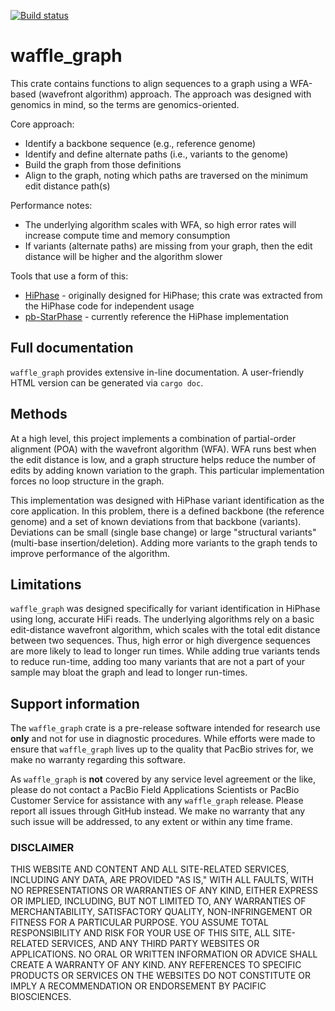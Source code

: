 [![Build status](https://github.com/PacificBiosciences/waffle_graph/actions/workflows/test-ci.yml/badge.svg)](https://github.com/PacificBiosciences/waffle_graph/actions)

# waffle_graph
This crate contains functions to align sequences to a graph using a WFA-based (wavefront algorithm) approach.
The approach was designed with genomics in mind, so the terms are genomics-oriented.

Core approach:
* Identify a backbone sequence (e.g., reference genome)
* Identify and define alternate paths (i.e., variants to the genome)
* Build the graph from those definitions
* Align to the graph, noting which paths are traversed on the minimum edit distance path(s)

Performance notes:
* The underlying algorithm scales with WFA, so high error rates will increase compute time and memory consumption
* If variants (alternate paths) are missing from your graph, then the edit distance will be higher and the algorithm slower

Tools that use a form of this:
* [HiPhase](https://github.com/PacificBiosciences/HiPhase) - originally designed for HiPhase; this crate was extracted from the HiPhase code for independent usage
* [pb-StarPhase](https://github.com/PacificBiosciences/pb-StarPhase) - currently reference the HiPhase implementation

## Full documentation
`waffle_graph` provides extensive in-line documentation.
A user-friendly HTML version can be generated via `cargo doc`.

## Methods
At a high level, this project implements a combination of partial-order alignment (POA) with the wavefront algorithm (WFA).
WFA runs best when the edit distance is low, and a graph structure helps reduce the number of edits by adding known variation to the graph.
This particular implementation forces no loop structure in the graph.

This implementation was designed with HiPhase variant identification as the core application.
In this problem, there is a defined backbone (the reference genome) and a set of known deviations from that backbone (variants).
Deviations can be small (single base change) or large "structural variants" (multi-base insertion/deletion).
Adding more variants to the graph tends to improve performance of the algorithm.

## Limitations
`waffle_graph` was designed specifically for variant identification in HiPhase using long, accurate HiFi reads.
The underlying algorithms rely on a basic edit-distance wavefront algorithm, which scales with the total edit distance between two sequences.
Thus, high error or high divergence sequences are more likely to lead to longer run times.
While adding true variants tends to reduce run-time, adding too many variants that are not a part of your sample may bloat the graph and lead to longer run-times.

## Support information
The `waffle_graph` crate is a pre-release software intended for research use **only** and not for use in diagnostic procedures. 
While efforts were made to ensure that `waffle_graph` lives up to the quality that PacBio strives for, we make no warranty regarding this software.

As `waffle_graph` is **not** covered by any service level agreement or the like, please do not contact a PacBio Field Applications Scientists or PacBio Customer Service for assistance with any `waffle_graph` release. 
Please report all issues through GitHub instead. 
We make no warranty that any such issue will be addressed, to any extent or within any time frame.

### DISCLAIMER
THIS WEBSITE AND CONTENT AND ALL SITE-RELATED SERVICES, INCLUDING ANY DATA, ARE PROVIDED "AS IS," WITH ALL FAULTS, WITH NO REPRESENTATIONS OR WARRANTIES OF ANY KIND, EITHER EXPRESS OR IMPLIED, INCLUDING, BUT NOT LIMITED TO, ANY WARRANTIES OF MERCHANTABILITY, SATISFACTORY QUALITY, NON-INFRINGEMENT OR FITNESS FOR A PARTICULAR PURPOSE. YOU ASSUME TOTAL RESPONSIBILITY AND RISK FOR YOUR USE OF THIS SITE, ALL SITE-RELATED SERVICES, AND ANY THIRD PARTY WEBSITES OR APPLICATIONS. NO ORAL OR WRITTEN INFORMATION OR ADVICE SHALL CREATE A WARRANTY OF ANY KIND. ANY REFERENCES TO SPECIFIC PRODUCTS OR SERVICES ON THE WEBSITES DO NOT CONSTITUTE OR IMPLY A RECOMMENDATION OR ENDORSEMENT BY PACIFIC BIOSCIENCES.
